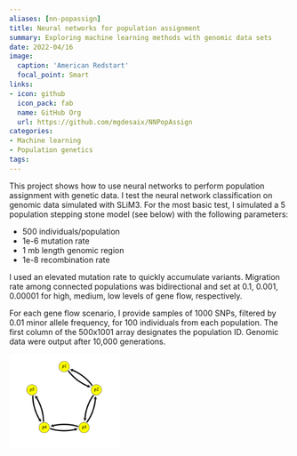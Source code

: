 ```yaml
---
aliases: [nn-popassign]
title: Neural networks for population assignment
summary: Exploring machine learning methods with genomic data sets
date: 2022-04/16
image:
  caption: 'American Redstart'
  focal_point: Smart
links:
- icon: github
  icon_pack: fab
  name: GitHub Org
  url: https://github.com/mgdesaix/NNPopAssign
categories:
- Machine learning
- Population genetics
tags:
---
```


This project shows how to use neural networks to perform population assignment with genetic data. I test the neural network classification on genomic data simulated with SLiM3. For the most basic test, I simulated a 5 population stepping stone model (see below) with the following parameters:

* 500 individuals/population
* 1e-6 mutation rate
* 1 mb length genomic region
* 1e-8 recombination rate

I used an elevated mutation rate to quickly accumulate variants. Migration rate among connected populations was bidirectional and set at 0.1, 0.001, 0.00001 for high, medium, low levels of gene flow, respectively.

For each gene flow scenario, I provide samples of 1000 SNPs, filtered by 0.01 minor allele frequency, for 100 individuals from each population. The first column of the 500x1001 array designates the population ID. Genomic data were output after 10,000 generations.

<img src="./images/stepping-stone.png" alt="stepping-stone-model" width="200"/>

